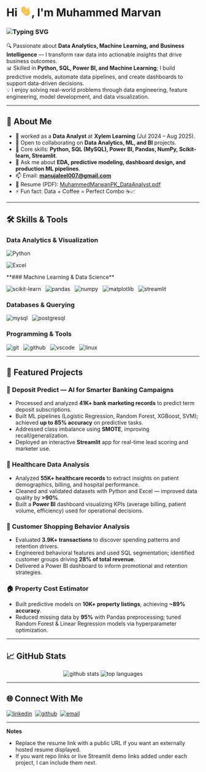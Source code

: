 # Hi <img src="https://github.com/ABSphreak/ABSphreak/blob/master/gifs/Hi.gif" width="30px" alt="hi gif">, I'm Muhammed Marvan  
### ![Typing SVG](https://readme-typing-svg.herokuapp.com?font=Fira+Code&size=28&duration=3000&pause=1000&color=00C7A9&width=500&lines=Data+Analyst;Machine+Learning+Enthusiast;Data-Driven+Problem+Solver)

🔍 Passionate about **Data Analytics, Machine Learning, and Business Intelligence** — I transform raw data into actionable insights that drive business outcomes.  
📊 Skilled in **Python, SQL, Power BI, and Machine Learning**; I build predictive models, automate data pipelines, and create dashboards to support data-driven decisions.  
💡 I enjoy solving real-world problems through data engineering, feature engineering, model development, and data visualization.  

---

## 🌟 About Me

- 🔭 worked as a **Data Analyst** at **Xylem Learning** (Jul 2024 – Aug 2025).  
- 👯 Open to collaborating on **Data Analytics, ML, and BI** projects.  
- 🌱 Core skills: **Python, SQL (MySQL), Power BI, Pandas, NumPy, Scikit-learn, Streamlit**.  
- 💬 Ask me about **EDA, predictive modeling, dashboard design, and production ML pipelines**.  
- 📫 Email: **manujaleel007@gmail.com**  
- 📄 Resume (PDF): [MuhammedMarwanPK_DataAnalyst.pdf](MuhammedMarwanPK_DataAnalyst.pdf)  
- ⚡ Fun fact: Data + Coffee = Perfect Combo ☕📈

---

## 🛠️ Skills & Tools

### Data Analytics & Visualization
<p>
  <!-- Python -->
  <img src="https://skillicons.dev/icons?i=python" alt="Python" width="45" height="45"/> &nbsp;

  <!-- Excel -->
  <img src="https://img.icons8.com/color/48/000000/microsoft-excel-2019--v1.png" alt="Excel" width="45" height="45"/> &nbsp;

</p>
**### Machine Learning & Data Science**
<p>
  <img src="https://skillicons.dev/icons?i=sklearn" alt="scikit-learn" /> &nbsp;
  <img src="https://skillicons.dev/icons?i=pandas" alt="pandas" /> &nbsp;
  <img src="https://skillicons.dev/icons?i=numpy" alt="numpy" /> &nbsp;
  <img src="https://skillicons.dev/icons?i=matplotlib" alt="matplotlib" /> &nbsp;
  <img src="https://skillicons.dev/icons?i=streamlit" alt="streamlit" />
</p>

### Databases & Querying
<p>
  <img src="https://skillicons.dev/icons?i=mysql" alt="mysql" /> &nbsp;
  <img src="https://skillicons.dev/icons?i=postgresql" alt="postgresql" />
</p>

### Programming & Tools
<p>
  <img src="https://skillicons.dev/icons?i=git" alt="git" /> &nbsp;
  <img src="https://skillicons.dev/icons?i=github" alt="github" /> &nbsp;
  <img src="https://skillicons.dev/icons?i=vscode" alt="vscode" /> &nbsp;
  <img src="https://skillicons.dev/icons?i=linux" alt="linux" />
</p>

---

## 🚀 Featured Projects

### 🧠 Deposit Predict — AI for Smarter Banking Campaigns
- Processed and analyzed **41K+ bank marketing records** to predict term deposit subscriptions.  
- Built ML pipelines (Logistic Regression, Random Forest, XGBoost, SVM); achieved **up to 85% accuracy** on predictive tasks.  
- Addressed class imbalance using **SMOTE**, improving recall/generalization.  
- Deployed an interactive **Streamlit** app for real-time lead scoring and marketer use.

### 🏥 Healthcare Data Analysis
- Analyzed **55K+ healthcare records** to extract insights on patient demographics, billing, and hospital performance.  
- Cleaned and validated datasets with Python and Excel — improved data quality by **>90%**.  
- Built a **Power BI** dashboard visualizing KPIs (average billing, patient volume, efficiency) used for operational decisions.

### 🛒 Customer Shopping Behavior Analysis
- Evaluated **3.9K+ transactions** to discover spending patterns and retention drivers.  
- Engineered behavioral features and used SQL segmentation; identified customer groups driving **28% of total revenue**.  
- Delivered a Power BI dashboard to inform promotional and retention strategies.

### 🏠 Property Cost Estimator
- Built predictive models on **10K+ property listings**, achieving **~89% accuracy**.  
- Reduced missing data by **95%** with Pandas preprocessing; tuned Random Forest & Linear Regression models via hyperparameter optimization.

---

## 📈 GitHub Stats

<p align="center">
  <img src="https://github-readme-stats.vercel.app/api?username=Marvan-IT&show_icons=true&theme=radical" alt="github stats" height="150"/>
  <img src="https://github-readme-stats.vercel.app/api/top-langs/?username=Marvan-IT&layout=compact&theme=radical" alt="top languages" height="150"/>
</p>

---

## 🌐 Connect With Me

<p>
  <a href="https://www.linkedin.com/in/muhdmarvan" target="_blank" rel="noopener noreferrer"><img src="https://skillicons.dev/icons?i=linkedin" alt="linkedin" /></a>&nbsp;
  <a href="https://github.com/Marvan-IT" target="_blank" rel="noopener noreferrer"><img src="https://skillicons.dev/icons?i=github" alt="github" /></a>&nbsp;
  <a href="mailto:manujaleel007@gmail.com" target="_blank" rel="noopener noreferrer"><img src="https://skillicons.dev/icons?i=gmail" alt="email" /></a>
</p>

---

**Notes**
- Replace the resume link with a public URL if you want an externally hosted resume displayed.  
- If you want repo links or live Streamlit demo links added under each project, I can include them next.
